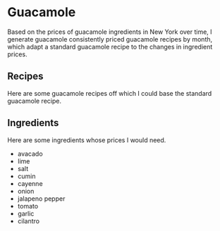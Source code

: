 Guacamole
=====
Based on the prices of guacamole ingredients in New York over time, I generate
guacamole consistently priced guacamole recipes by month, which adapt a
standard guacamole recipe to the changes in ingredient prices.

## Recipes
Here are some guacamole recipes off which I could base the standard guacamole
recipe.


## Ingredients
Here are some ingredients whose prices I would need.

* avacado
* lime
* salt
* cumin
* cayenne
* onion
* jalapeno pepper
* tomato
* garlic
* cilantro
